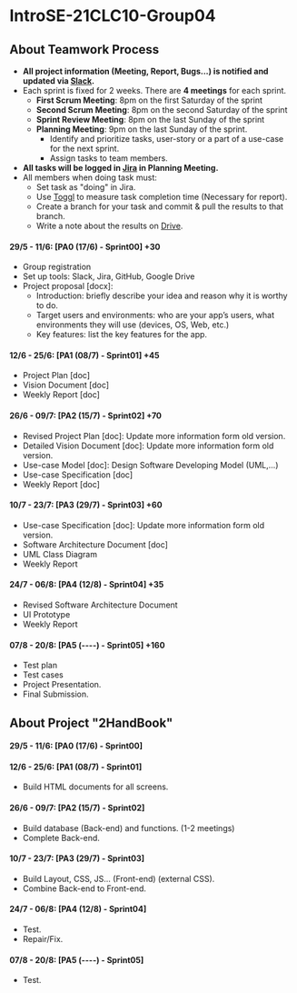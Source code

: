 # IntroSE-21CLC10-Group04

## About Teamwork Process

- **All project information (Meeting, Report, Bugs...) is notified and updated via [Slack](https://app.slack.com/client/T05BGBZRYTF/C05BSDJ6BPC).**
- Each sprint is fixed for 2 weeks. There are **4 meetings** for each sprint.
  - **First Scrum Meeting**: 8pm on the first Saturday of the sprint
  - **Second Scrum Meeting**: 8pm on the second Saturday of the sprint
  - **Sprint Review Meeting**: 8pm on the last Sunday of the sprint
  - **Planning Meeting**: 9pm on the last Sunday of the sprint.
    - Identify and prioritize tasks, user-story or a part of a use-case for the next sprint.
    - Assign tasks to team members.
- **All tasks will be logged in [Jira](https://introse-21clc10-group04.atlassian.net/jira/software/projects/I2G/boards/2) in Planning Meeting.**
- All members when doing task must:
  - Set task as "doing" in Jira.
  - Use [Toggl](https://toggl.com/) to measure task completion time (Necessary for report).
  - Create a branch for your task and commit & pull the results to that branch.
  - Write a note about the results on [Drive](https://drive.google.com/drive/folders/1YFtqciDyPHkDbbRqXwO16w6zr6D7Xg8U?usp=sharing).

#### 29/5 - 11/6: [PA0 (17/6) - Sprint00] +30

- Group registration
- Set up tools: Slack, Jira, GitHub, Google Drive
- Project proposal [docx]:
  - Introduction: briefly describe your idea and reason why it is worthy to do.
  - Target users and environments: who are your app’s users, what environments they will use (devices, OS, Web, etc.)
  - Key features: list the key features for the app.

#### 12/6 - 25/6: [PA1 (08/7) - Sprint01] +45

- Project Plan [doc]
- Vision Document [doc]
- Weekly Report [doc]

#### 26/6 - 09/7: [PA2 (15/7) - Sprint02] +70

- Revised Project Plan [doc]: Update more information form old version.
- Detailed Vision Document [doc]: Update more information form old version.
- Use-case Model [doc]: Design Software Developing Model (UML,...)
- Use-case Specification [doc]
- Weekly Report [doc]

#### 10/7 - 23/7: [PA3 (29/7) - Sprint03] +60

- Use-case Specification [doc]: Update more information form old version.
- Software Architecture Document [doc]
- UML Class Diagram
- Weekly Report

#### 24/7 - 06/8: [PA4 (12/8) - Sprint04] +35

- Revised Software Architecture Document
- UI Prototype
- Weekly Report

#### 07/8 - 20/8: [PA5 (----) - Sprint05] +160

- Test plan
- Test cases
- Project Presentation.
- Final Submission.

## About Project "2HandBook"

#### 29/5 - 11/6: [PA0 (17/6) - Sprint00]

#### 12/6 - 25/6: [PA1 (08/7) - Sprint01]

- Build HTML documents for all screens.

#### 26/6 - 09/7: [PA2 (15/7) - Sprint02]

- Build database (Back-end) and functions. (1-2 meetings)
- Complete Back-end.

#### 10/7 - 23/7: [PA3 (29/7) - Sprint03]

- Build Layout, CSS, JS... (Front-end) (external CSS).
- Combine Back-end to Front-end.

#### 24/7 - 06/8: [PA4 (12/8) - Sprint04]

- Test.
- Repair/Fix.

#### 07/8 - 20/8: [PA5 (----) - Sprint05]

- Test.
